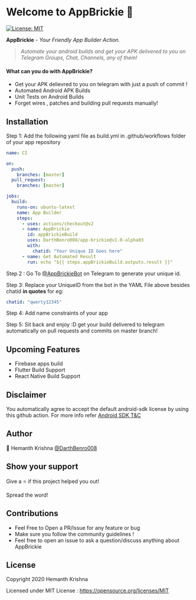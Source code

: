 # Welcome to AppBrickie 👋

<p>
  <a href="https://github.com/DarthBenro008/app-brickie/blob/master/LICENSE" target="_blank">
    <img alt="License: MIT" src="https://img.shields.io/badge/License-MIT-green.svg" />
  </a>
</p>

**AppBrickie** - _Your Friendly App Builder Action._

> _Automate your android builds and get your APK delivered to you on Telegram Groups, Chat, Channels, any of them!_

#### What can you do with AppBrickie?

- Get your APK delievred to you on telegram with just a push of commit !
- Automated Android APK Builds
- Unit Tests on Android Builds
- Forget wires , patches and building pull requests manually!

## Installation

Step 1: Add the following yaml file as build.yml in .github/workflows folder of your app repository

```yaml
name: CI

on:
  push:
    branches: [master]
  pull_request:
    branches: [master]

jobs:
  build:
    runs-on: ubuntu-latest
    name: App Builder
    steps:
      - uses: actions/checkout@v2
      - name: AppBrickie
        id: appBrickieBuild
        uses: DarthBenro008/app-brickie@v1.0-alpha03
        with:
          chatid: "Your Unique ID Goes here"
      - name: Get Automated Result
        run: echo "${{ steps.appBrickieBuild.outputs.result }}"
```

Step 2 : Go To [@AppBrickieBot](https://t.me/appbrickiebot) on Telegram to generate your unique id.

Step 3: Replace your UniqueID from the bot in the YAML File above besides chatid **in quotes**
for eg:

```yaml
chatid: "qwerty12345"
```

Step 4: Add name constraints of your app

Step 5: Sit back and enjoy :D get your build delivered to telegram automatically on pull requests and commits on master branch!

## Upcoming Features

- Firebase apps build
- Flutter Build Support
- React Native Build Support

## Disclaimer
You automatically agree to accept the default android-sdk license by using this github action. For more info refer [Android SDK T&C](https://developer.android.com/studio/terms)


## Author
🧔 Hemanth Krishna [@DarthBenro008](http://github.com/DarthBenro008)

## Show your support

Give a ⭐ if this project helped you out!

Spread the word!

## Contributions

- Feel Free to Open a PR/Issue for any feature or bug
- Make sure you follow the community guidelines !
- Feel free to open an issue to ask a question/discuss anything about AppBrickie

## License

Copyright 2020 Hemanth Krishna

Licensed under MIT License : https://opensource.org/licenses/MIT
